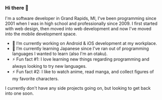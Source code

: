 ### Hi there 👋

I'm a software developer in Grand Rapids, MI, I've been programming since 2001 when I was in high school and professionally since 2009. I first started with web design, then moved into web development and now I've moved into the mobile development space.

- 🔭 I’m currently working on Android & iOS development at my workplace.
- 🌱 I’m currently learning Japanese since I've ran out of programming languages I wanted to learn (also I'm an otaku).
- ⚡ Fun fact #1: I love learning new things regarding programming and always looking to try new languages.
- ⚡ Fun fact #2: I like to watch anime, read manga, and collect figures of my favorite characters.

I currently don't have any side projects going on, but looking to get back into one soon.

<!--
**eman1986/eman1986** is a ✨ _special_ ✨ repository because its `README.md` (this file) appears on your GitHub profile.

Here are some ideas to get you started:

- 🔭 I’m currently working on ...
- 🌱 I’m currently learning ...
- 👯 I’m looking to collaborate on ...
- 🤔 I’m looking for help with ...
- 💬 Ask me about ...
- 📫 How to reach me: ...
- 😄 Pronouns: ...
- ⚡ Fun fact: ...
-->
